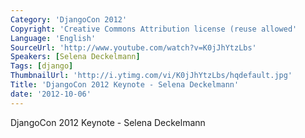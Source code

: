 ```yaml
---
Category: 'DjangoCon 2012'
Copyright: 'Creative Commons Attribution license (reuse allowed'
Language: 'English'
SourceUrl: 'http://www.youtube.com/watch?v=K0jJhYtzLbs'
Speakers: [Selena Deckelmann]
Tags: [django]
ThumbnailUrl: 'http://i.ytimg.com/vi/K0jJhYtzLbs/hqdefault.jpg'
Title: 'DjangoCon 2012 Keynote - Selena Deckelmann'
date: '2012-10-06'
---
```

DjangoCon 2012 Keynote - Selena Deckelmann
